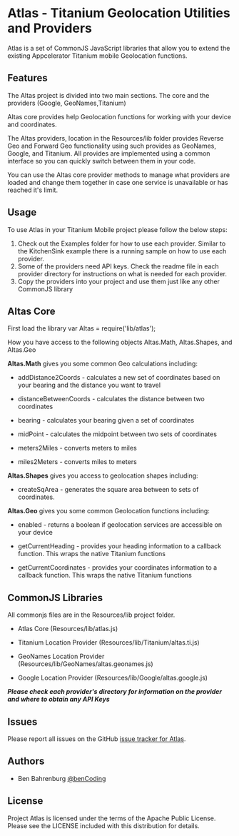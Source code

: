 # Atlas - Titanium Geolocation Utilities and Providers

Atlas is a set of CommonJS JavaScript libraries that allow you to extend the existing Appcelerator Titanium mobile Geolocation functions.

## Features

The Altas project is divided into two main sections.  The core and the providers (Google, GeoNames,Titanium)  

Altas core provides help Geolocation functions for working with your device and coordinates.

The Altas providers, location in the Resources/lib folder provides Reverse Geo and Forward Geo functionality using such provides as GeoNames, Google, and Titanium.  All provides are implemented using a common interface so you can quickly switch between them in your code.

You can use the Altas core provider methods to manage what providers are loaded and change them together in case one service is unavailable or has reached it's limit.

## Usage

To use Atlas in your Titanium Mobile project please follow the below steps:

1. Check out the Examples folder for how to use each provider. Similar to the KitchenSink example there is a running sample on how to use each provider.
2. Some of the providers need API keys. Check the readme file in each provider directory for instructions on what is needed for each provider.
3. Copy the providers into your project and use them just like any other CommonJS library

## Altas Core
First load the library
var Altas = require('lib/atlas');

How you have access to the following objects Altas.Math, Altas.Shapes, and Altas.Geo
	
<b>Altas.Math</b> gives you some common Geo calculations including:	

* addDistance2Coords - calculates a new set of coordinates based on your bearing and the distance you want to travel

* distanceBetweenCoords - calculates the distance between two coordinates

* bearing - calculates your bearing given a set of coordinates

* midPoint - calculates the midpoint between two sets of coordinates

* meters2Miles - converts meters to miles

* miles2Meters - converts miles to meters

<b>Altas.Shapes</b> gives you access to geolocation shapes including:

* createSqArea - generates the square area between to sets of coordinates.
 
<b>Altas.Geo</b> gives you some common Geolocation functions including:

* enabled - returns a boolean if geolocation services are accessible on your device

* getCurrentHeading - provides your heading information to a callback function. This wraps the native Titanium functions

* getCurrentCoordinates - provides your coordinates information to a callback function. This wraps the native Titanium functions

## CommonJS Libraries

All commonjs files are in the Resources/lib project folder.

* Atlas Core (Resources/lib/atlas.js)

* Titanium Location Provider (Resources/lib/Titanium/altas.ti.js)

* GeoNames Location Provider (Resources/lib/GeoNames/altas.geonames.js)

* Google Location Provider (Resources/lib/Google/altas.google.js)

*<b>Please check each provider's directory for information on the provider and where to obtain any API Keys</b>*

## Issues

Please report all issues on the GitHub [issue tracker for Atlas](https://github.com/benbahrenburg/Atlas/issues).

## Authors

  * Ben Bahrenburg [@benCoding](http://twitter.com/benCoding)

## License ##

Project Atlas is licensed under the terms of the Apache Public License. Please see the LICENSE included with this distribution for details.
